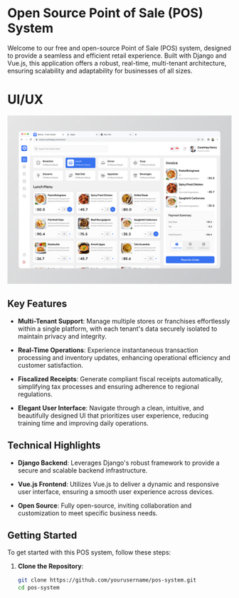 # Open Source Point of Sale (POS) System

Welcome to our free and open-source Point of Sale (POS) system, designed to provide a seamless and efficient retail experience. Built with Django and Vue.js, this application offers a robust, real-time, multi-tenant architecture, ensuring scalability and adaptability for businesses of all sizes.

# UI/UX
<img src="./idea/ui.png">

## Key Features

- **Multi-Tenant Support**: Manage multiple stores or franchises effortlessly within a single platform, with each tenant's data securely isolated to maintain privacy and integrity.

- **Real-Time Operations**: Experience instantaneous transaction processing and inventory updates, enhancing operational efficiency and customer satisfaction.

- **Fiscalized Receipts**: Generate compliant fiscal receipts automatically, simplifying tax processes and ensuring adherence to regional regulations.

- **Elegant User Interface**: Navigate through a clean, intuitive, and beautifully designed UI that prioritizes user experience, reducing training time and improving daily operations.

## Technical Highlights

- **Django Backend**: Leverages Django's robust framework to provide a secure and scalable backend infrastructure.

- **Vue.js Frontend**: Utilizes Vue.js to deliver a dynamic and responsive user interface, ensuring a smooth user experience across devices.

- **Open Source**: Fully open-source, inviting collaboration and customization to meet specific business needs.

## Getting Started

To get started with this POS system, follow these steps:

1. **Clone the Repository**:

   ```bash
   git clone https://github.com/yourusername/pos-system.git
   cd pos-system
